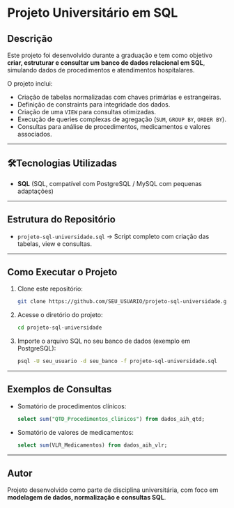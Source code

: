 # Projeto Universitário em SQL

## Descrição
Este projeto foi desenvolvido durante a graduação e tem como objetivo **criar, estruturar e consultar um banco de dados relacional em SQL**, simulando dados de procedimentos e atendimentos hospitalares.

O projeto inclui:
- Criação de tabelas normalizadas com chaves primárias e estrangeiras.
- Definição de constraints para integridade dos dados.
- Criação de uma `VIEW` para consultas otimizadas.
- Execução de queries complexas de agregação (`SUM`, `GROUP BY`, `ORDER BY`).
- Consultas para análise de procedimentos, medicamentos e valores associados.

---

## 🛠Tecnologias Utilizadas
- **SQL** (SQL, compatível com PostgreSQL / MySQL com pequenas adaptações)

---

##  Estrutura do Repositório
- `projeto-sql-universidade.sql` → Script completo com criação das tabelas, view e consultas.

---

## Como Executar o Projeto
1. Clone este repositório:
   ```bash
   git clone https://github.com/SEU_USUARIO/projeto-sql-universidade.git
   ```

2. Acesse o diretório do projeto:
   ```bash
   cd projeto-sql-universidade
   ```

3. Importe o arquivo SQL no seu banco de dados (exemplo em PostgreSQL):
   ```bash
   psql -U seu_usuario -d seu_banco -f projeto-sql-universidade.sql
   ```

---

## Exemplos de Consultas
- Somatório de procedimentos clínicos:
  ```sql
  select sum("QTD_Procedimentos_clinicos") from dados_aih_qtd;
  ```

- Somatório de valores de medicamentos:
  ```sql
  select sum(VLR_Medicamentos) from dados_aih_vlr;
  ```

---

##  Autor
Projeto desenvolvido como parte de disciplina universitária, com foco em **modelagem de dados, normalização e consultas SQL**.
